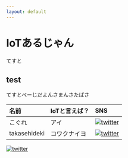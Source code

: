 ```yaml
---
layout: default
---
```


# IoTあるじゃん

てすと

## test

てすとぺーじだよんさまんさたばさ




| 名前        | IoTと言えば？          | SNS |
|:-------------|:------------------|:------|
| こぐれ           | アイ | [![twitter](http://ap-land.com/wp-content/uploads/2014/09/sns.jpg)](https://twitter.com/iot_algyan)  |
| takasehideki           | コワクナイヨ | [![twitter](http://ap-land.com/wp-content/uploads/2014/09/sns.jpg)](https://twitter.com/TAKASEhideki)   |

[![twitter](http://ap-land.com/wp-content/uploads/2014/09/sns.jpg)](https://twitter.com/TAKASEhideki)  
